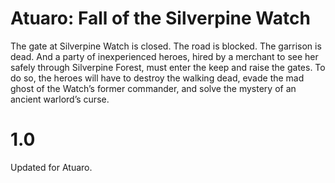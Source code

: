 # Atuaro: Fall of the Silverpine Watch

The gate at Silverpine Watch is closed. The road is blocked. The garrison is dead. And a party of inexperienced heroes, hired by a merchant to see her safely through Silverpine Forest, must enter the keep and raise the gates. To do so, the heroes will have to destroy the walking dead, evade the mad ghost of the Watch’s former commander, and solve the mystery of an ancient warlord’s curse.

# 1.0
Updated for Atuaro.